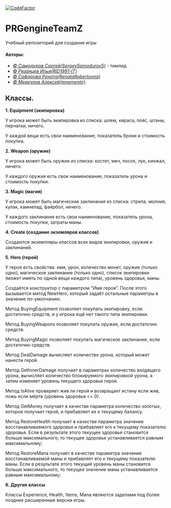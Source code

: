 [![CodeFactor](https://www.codefactor.io/repository/github/itstep-vrn/rpgengineteamz/badge)](https://www.codefactor.io/repository/github/itstep-vrn/rpgengineteamz)

# PRGengineTeamZ
Учебный репозиторий для создания игры

#### Авторы:
+ [*© Самодуров Сергей\(SergeySamodurovS\)*](https://github.com/SergeySamodurovS) - тимлид
+ [*© Рязанцев Илья\(RID1991-IT\)*](https://github.com/RID1991-IT)
+ [*© Сафарова Рената\(RenataRobertovna\)*](https://github.com/RenataRobertovna)
+ [*© Меркулов Алексей\(mnementjr\)*](https://github.com/mnementjr)

## Классы.

**1. Equipment (экипировка)**

У игрока может быть экипировка из списка: шлем, кираса, пояс, штаны, перчатки, ничего.

У каждой вещи есть свои наименование, показатель брони и стоимость покупки.

**2. Weapon (оружие)**

У игрока может быть оружие из списка: костет, меч, посох, лук, кинжал, ничего.

У каждого оружия есть свои наименование, показатель урона и стоимость покупки. 

**3. Magic (магия)**

У игрока может быть магические заклинания из списка: стрела, молния, кулак, камнепад, файрбол, ничего.

У каждого заклинания есть свои наименование, показатель урона, стоимость покупки, затраты маны.

**4. Create (создание экземляров классов)**

Создаются экземпляры классов всех видов экипировки, оружия и заклинаний. 

**5. Hero (герой)**

У героя есть свойства: имя, урон, количество монет, оружие (только одно), магическое заклинание (только одно), список экипировки (может иметь по одной вещи каждого типа), уровень здоровья, маны.

Создаётся конструктор с параметром "Имя героя". После этого вызывается метод NewHero, который задаёт остальные параметры в значение по-умолчанию. 

Метод BuyingEquipment позволяет покупать экипировку, если достаточно средств, и у игрока ещё нет такого типа экипировки.

Метод BuyingWeapons позволяет покупать оружие, если достаточно средств.

Метод BuyingMagic позволяет покупать магическое заклинание, если достаточно средств.

Метод DealDamage вычисляет количество урона, который может нанести герой.

Метод GetInnerDamage получает в параметрах количество входящего урона, вычисляет количество блокируемого экипировкой урона, а затем изменяет уровень текущего здоровья героя.

Метод IsAlive проверяет жив ли герой и возвращает истину если жив, ложь если мёртв (уровень здоровья <= 0).

Метод GetMoney получает в качестве параметра количество золотых, которое получает герой, и прибавляет их к текущему балансу.

Метод RestoreHealth получает в качестве параметра значение восстанавливаемого здоровья и прибавляет его к текущему показателю здоровья. Если в результате этого текущее здоровье становится больше максимального, то текущее здоровье устанавливается равным максимальному;

Метод RestoreMana получает в качестве параметра значение восстанавливаемой маны и прибавляет его к текущему показателю маны. Если в результате этого текущий уровень маны становится больше максимального, то текущее значение маны устанавливается равным максимальному;

**6. Другие классы**

Классы Experience, Health, Items, Mana являются заделами под более поздние расширенные версии игры.
